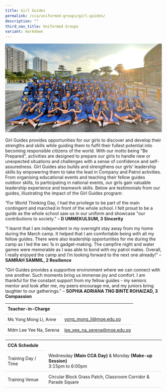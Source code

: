 ```yaml
---
title: Girl Guides
permalink: /cca/uniformed-groups/girl-guides/
description: ""
third_nav_title: Uniformed Groups
variant: markdown
---
```

<style>
table {
  border-collapse: collapse;
  width: 100%;
}

th, td {
  padding: 8px;
  text-align: left;
  border-bottom: 1px solid #ddd;
}

tr:hover {background-color: #F5F5DC;}
</style>

<img src="/images/CCA/Girl_Guides/GG_Nov24.gif">

<p>Girl Guides provides opportunities for our girls to discover and develop their strengths and skills while guiding them to fulfil their fullest potential into becoming responsible citizens of the world. With our motto being "Be Prepared", activities are designed to prepare our girls to handle new or unexpected situations and challenges with a sense of confidence and self-assuredness. Girl Guides also builds and strengthens our girls’ leadership skills by empowering them to take the lead in Company and Patrol activities. From organising educational events and teaching their fellow guides outdoor skills, to participating in national events, our girls gain valuable leadership experience and teamwork skills. Below are testimonials from our guides, illustrating the impact of the Girl Guides program: </p>

<p>“For World Thinking Day, I had the privilege to be part of the main contingent and marched in front of the whole school. I felt proud to be a guide as the whole school saw us in our uniform and showcase "our contributions to society.” – <b>D UMMEKULSUM, 3 Sincerity</b></p>

<p>“I learnt that I am independent in my overnight stay away from my home during the March camp. It helped that I am comfortable being with all my fellow guides. There were also leadership opportunities for me during the camp as I led the sec 1s in gadget-making. The campfire night and water games were memorable as I was able to bond with my patrol mates. Overall, I really enjoyed the camp and I’m looking forward to the next one already!” – <b>SAMRAH SAMMIL, 2 Resilience </b></p>

<p>“Girl Guides provides a supportive environment where we can connect with one another. Such moments bring us immense joy and comfort. I am thankful for the constant support from my fellow guides - my seniors mentor and look after me, my peers encourage me, and my juniors bring laughter to our gatherings.” – <b>SOPHIA ADRIANA TNG BINTE ROHAIZAD, 3 Compassion</b> </p>

<table>
	<tbody>
		<tr>
			<th colspan="1">Teacher-in-Charge</th>
</tr>
	<tr>
		<td rowspan="1">Ms Yong Mong Li, Anne</td>
 <td><a target="" href="mailto:yong_mong_li@moe.edu.sg">yong_mong_li@moe.edu.sg</a></td>
		</tr>
		<tr>
	<td rowspan="1">Mdm Lee Yee Na, Serena</td>
 <td><a target="" href="mailto:lee_yee_na_serena@moe.edu.sg">lee_yee_na_serena@moe.edu.sg</a></td>
	</tr>
	</tbody>
</table>
<table>
	<tbody>
		<tr>
			<th colspan="1">CCA Schedule</th>
</tr>
		<tr>
	<td rowspan="1"> Training Day / Time</td>
			<td>Wednesday <b>(Main CCA Day)</b> &amp; Monday <b> (Make-up Session)</b><br>
	3:15pm to 6:00pm</td>
	 	</tr>
<tr>
	<td rowspan="1">Training Venue</td>
 <td rowspan="1">Circular Block Grass Patch, Classroom Corridor &amp; Parade Square</td>
	</tr>
</tbody>
</table>